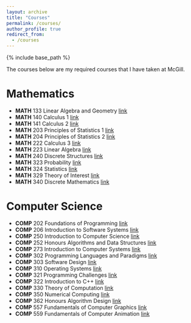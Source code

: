 ```yaml
---
layout: archive
title: "Courses"
permalink: /courses/
author_profile: true
redirect_from:
  - /courses
---
```


{% include base_path %}

The courses below are my required courses that I have taken at McGill.

Mathematics
======

  * **MATH** 133 Linear Algebra and Geometry [link](https://www.mcgill.ca/study/2020-2021/courses/math-133)
  * **MATH** 140 Calculus 1 [link](https://www.mcgill.ca/study/2020-2021/courses/math-140)
  * **MATH** 141 Calculus 2 [link](https://www.mcgill.ca/study/2020-2021/courses/math-141)
  * **MATH** 203 Principles of Statistics 1 [link](https://www.mcgill.ca/study/2020-2021/courses/math-203)
  * **MATH** 204 Principles of Statistics 2 [link](https://www.mcgill.ca/study/2020-2021/courses/math-204)
  * **MATH** 222 Calculus 3 [link](https://www.mcgill.ca/study/2020-2021/courses/math-222)
  * **MATH** 223 Linear Algebra [link](https://www.mcgill.ca/study/2020-2021/courses/math-223)
  * **MATH** 240 Discrete Structures [link](https://www.mcgill.ca/study/2020-2021/courses/math-240)
  * **MATH** 323 Probability [link](https://www.mcgill.ca/study/2020-2021/courses/math-323)
  * **MATH** 324 Statistics [link](https://www.mcgill.ca/study/2020-2021/courses/math-324)
  * **MATH** 329 Theory of Interest [link](https://www.mcgill.ca/study/2020-2021/courses/math-329)
  * **MATH** 340 Discrete Mathematics [link](https://www.mcgill.ca/study/2020-2021/courses/math-340)
 
Computer Science
======

  * **COMP** 202 Foundations of Programming [link](https://www.mcgill.ca/study/2020-2021/courses/comp-202)
  * **COMP** 206 Introduction to Software Systems [link](https://www.mcgill.ca/study/2020-2021/courses/comp-206)
  * **COMP** 250 Introduction to Computer Science [link](https://www.mcgill.ca/study/2020-2021/courses/comp-250)
  * **COMP** 252 Honours Algorithms and Data Structures [link](https://www.mcgill.ca/study/2020-2021/courses/comp-252)
  * **COMP** 273 Introduction to Computer Systems [link](https://www.mcgill.ca/study/2020-2021/courses/comp-273)
  * **COMP** 302 Programming Languages and Paradigms [link](https://www.mcgill.ca/study/2020-2021/courses/comp-302)
  * **COMP** 303 Software Design [link](https://www.mcgill.ca/study/2020-2021/courses/comp-303)
  * **COMP** 310 Operating Systems [link](https://www.mcgill.ca/study/2020-2021/courses/comp-310)
  * **COMP** 321 Programming Challenges [link](https://www.mcgill.ca/study/2020-2021/courses/comp-321)
  * **COMP** 322 Introduction to C++ [link](https://www.mcgill.ca/study/2020-2021/courses/comp-322)
  * **COMP** 330 Theory of Computation [link](https://www.mcgill.ca/study/2020-2021/courses/comp-330)
  * **COMP** 350 Numerical Computing [link](https://www.mcgill.ca/study/2020-2021/courses/comp-350)
  * **COMP** 362 Honours Algorithm Design [link](https://www.mcgill.ca/study/2020-2021/courses/comp-362)
  * **COMP** 557 Fundamentals of Computer Graphics [link](https://www.mcgill.ca/study/2020-2021/courses/comp-557)
  * **COMP** 559 Fundamentals of Computer Animation [link](https://www.mcgill.ca/study/2020-2021/courses/comp-559)

